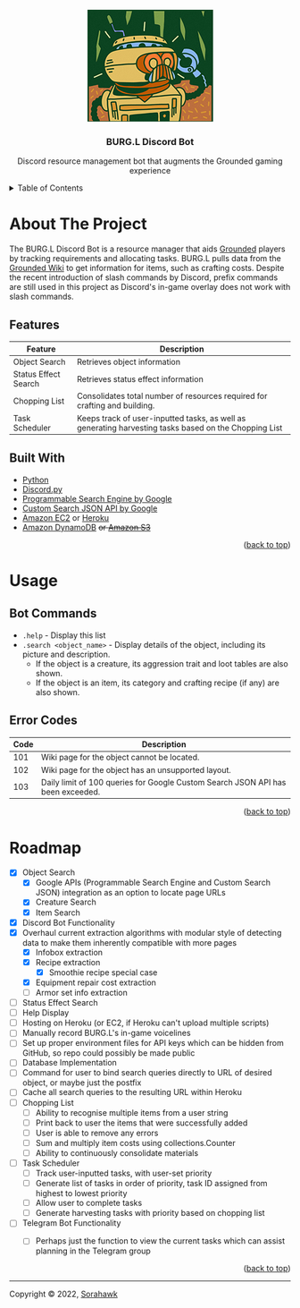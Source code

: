 <div id="top"></div>

<!-- PROJECT LOGO -->
<br />
<div align="center">
  <a href="https://github.com/Sorahawk/BURG.L_Discord_Bot">
    <img src="images/logo.jpg" alt="Logo" width="225" height="200">
  </a>
  <h3 align="center">BURG.L Discord Bot</h3>
  <p align="center">
    Discord resource management bot that augments the Grounded gaming experience
  </p>
</div>


<!-- TABLE OF CONTENTS -->
<details>
  <summary>Table of Contents</summary>
  <ol>
    <li>
      <a href="#about-the-project">About The Project</a>
      <ul>
        <li><a href="#built-with">Built With</a></li>
      </ul>
    </li>
    <li><a href="#usage">Usage</a></li>
    <li><a href="#roadmap">Roadmap</a></li>
  </ol>
</details>



# About The Project

The BURG.L Discord Bot is a resource manager that aids [Grounded](https://grounded.obsidian.net/) players by tracking requirements and allocating tasks. BURG.L pulls data from the [Grounded Wiki](https://grounded.fandom.com/wiki/Grounded_Wiki) to get information for items, such as crafting costs. Despite the recent introduction of slash commands by Discord, prefix commands are still used in this project as Discord's in-game overlay does not work with slash commands.


## Features

| Feature | Description |
| ------- | ----------- |
| Object Search | Retrieves object information |
| Status Effect Search | Retrieves status effect information |
| Chopping List | Consolidates total number of resources required for crafting and building. |
| Task Scheduler | Keeps track of user-inputted tasks, as well as generating harvesting tasks based on the Chopping List |


## Built With

* [Python](https://www.python.org/)
* [Discord.py](https://discordpy.readthedocs.io/)
* [Programmable Search Engine by Google](https://programmablesearchengine.google.com/)
* [Custom Search JSON API by Google](https://developers.google.com/custom-search/v1/introduction)
* [Amazon EC2](https://aws.amazon.com/ec2/) or [Heroku](https://www.heroku.com/)
* [Amazon DynamoDB](https://aws.amazon.com/dynamodb/) ~~or [Amazon S3](https://aws.amazon.com/s3/)~~


<p align="right">(<a href="#top">back to top</a>)</p>



# Usage

## Bot Commands

* `.help` - Display this list
* `.search <object_name>` - Display details of the object, including its picture and description.
  * If the object is a creature, its aggression trait and loot tables are also shown.
  * If the object is an item, its category and crafting recipe (if any) are also shown.


## Error Codes

| Code | Description |
| ---- | ----------- |
| 101 | Wiki page for the object cannot be located. |
| 102 | Wiki page for the object has an unsupported layout. |
| 103 | Daily limit of 100 queries for Google Custom Search JSON API has been exceeded. |


<p align="right">(<a href="#top">back to top</a>)</p>



# Roadmap

- [X] Object Search
    - [X] Google APIs (Programmable Search Engine and Custom Search JSON) integration as an option to locate page URLs
    - [X] Creature Search
    - [X] Item Search
- [X] Discord Bot Functionality
- [X] Overhaul current extraction algorithms with modular style of detecting data to make them inherently compatible with more pages
    - [X] Infobox extraction
    - [X] Recipe extraction
        - [X] Smoothie recipe special case
    - [X] Equipment repair cost extraction
    - [ ] Armor set info extraction
- [ ] Status Effect Search
- [ ] Help Display
- [ ] Hosting on Heroku (or EC2, if Heroku can't upload multiple scripts)
- [ ] Manually record BURG.L's in-game voicelines
- [ ] Set up proper environment files for API keys which can be hidden from GitHub, so repo could possibly be made public 
- [ ] Database Implementation
- [ ] Command for user to bind search queries directly to URL of desired object, or maybe just the postfix
- [ ] Cache all search queries to the resulting URL within Heroku
- [ ] Chopping List
    - [ ] Ability to recognise multiple items from a user string
    - [ ] Print back to user the items that were successfully added
    - [ ] User is able to remove any errors
    - [ ] Sum and multiply item costs using collections.Counter
    - [ ] Ability to continuously consolidate materials
- [ ] Task Scheduler
    - [ ] Track user-inputted tasks, with user-set priority
    - [ ] Generate list of tasks in order of priority, task ID assigned from highest to lowest priority
    - [ ] Allow user to complete tasks
    - [ ] Generate harvesting tasks with priority based on chopping list
- [ ] Telegram Bot Functionality
    - [ ] Perhaps just the function to view the current tasks which can assist planning in the Telegram group


<p align="right">(<a href="#top">back to top</a>)</p>

---

Copyright © 2022, [Sorahawk](https://github.com/Sorahawk)
